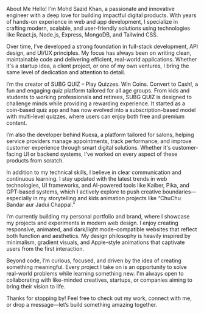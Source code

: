 About Me
Hello! I'm Mohd Sazid Khan, a passionate and innovative engineer with a deep love for building impactful digital products. With years of hands-on experience in web and app development, I specialize in crafting modern, scalable, and user-friendly solutions using technologies like React.js, Node.js, Express, MongoDB, and Tailwind CSS.

Over time, I’ve developed a strong foundation in full-stack development, API design, and UI/UX principles. My focus has always been on writing clean, maintainable code and delivering efficient, real-world applications. Whether it's a startup idea, a client project, or one of my own ventures, I bring the same level of dedication and attention to detail.

I’m the creator of SUBG QUIZ – Play Quizzes. Win Coins. Convert to Cash!, a fun and engaging quiz platform tailored for all age groups. From kids and students to working professionals and retirees, SUBG QUIZ is designed to challenge minds while providing a rewarding experience. It started as a coin-based quiz app and has now evolved into a subscription-based model with multi-level quizzes, where users can enjoy both free and premium content.

I’m also the developer behind Kuexa, a platform tailored for salons, helping service providers manage appointments, track performance, and improve customer experience through smart digital solutions. Whether it's customer-facing UI or backend systems, I’ve worked on every aspect of these products from scratch.

In addition to my technical skills, I believe in clear communication and continuous learning. I stay updated with the latest trends in web technologies, UI frameworks, and AI-powered tools like Kaiber, Pika, and GPT-based systems, which I actively explore to push creative boundaries—especially in my storytelling and kids animation projects like “ChuChu Bandar aur Jadui Chappal.”

I’m currently building my personal portfolio and brand, where I showcase my projects and experiments in modern web design. I enjoy creating responsive, animated, and dark/light mode–compatible websites that reflect both function and aesthetics. My design philosophy is heavily inspired by minimalism, gradient visuals, and Apple-style animations that captivate users from the first interaction.

Beyond code, I’m curious, focused, and driven by the idea of creating something meaningful. Every project I take on is an opportunity to solve real-world problems while learning something new. I'm always open to collaborating with like-minded creatives, startups, or companies aiming to bring their vision to life.

Thanks for stopping by! Feel free to check out my work, connect with me, or drop a message—let’s build something amazing together.
